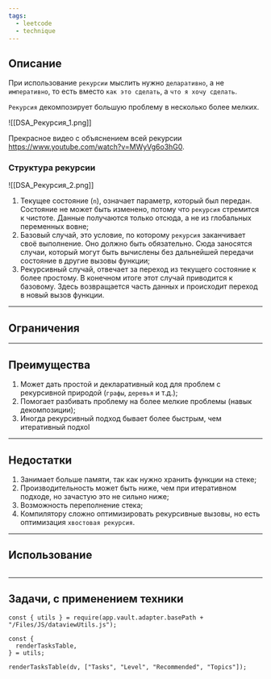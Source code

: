 ```yaml
---
tags:
  - leetcode
  - technique
---
```

## Описание

При использование `рекурсии` мыслить нужно `деларативно`, а не `императивно`, то есть вместо `как это сделать`, а `что я хочу сделать`.

`Рекурсия` декомпозирует большую проблему в несколько более мелких.

![[DSA_Рекурсия_1.png]]

Прекрасное видео с объяснением всей рекурсии  https://www.youtube.com/watch?v=MWyVg6o3hG0.

### Структура рекурсии

![[DSA_Рекурсия_2.png]]

1. Текущее состояние (`n`), означает параметр, который был передан. Состояние не может быть изменено, потому что `рекурсия` стремится к чистоте. Данные получаются только отсюда, а не из глобальных переменных вовне;
2. Базовый случай, это условие, по которому `рекурсия` заканчивает своё выполнение. Оно должно быть обязательно. Сюда заносятся случаи, который могут быть вычислены без дальнейшей передачи состояние в другие вызовы функции;
3. Рекурсивный случай, отвечает за переход из текущего состояние к более простому. В конечном итоге этот случай приводится к базовому. Здесь возвращается часть данных и происходит переход в новый вызов функции.

---
## Ограничения 

---
## Преимущества

1. Может дать простой и декларативный код для проблем с рекурсивной природой (`графы`, `деревья` и т.д.);
2. Помогает разбивать проблему на более мелкие проблемы (навык декомпозиции);
3. Иногда рекурсивный подход бывает более быстрым, чем итеративный подхоl

---
## Недостатки

1. Занимает больше памяти, так как нужно хранить функции на стеке;
2. Производительность может быть ниже, чем при итеративном подходе, но зачастую это не сильно ниже;
3. Возможность переполнение стека;
4. Компилятору сложно оптимизировать рекурсивные вызовы, но есть оптимизация `хвостовая рекурсия`.

---
## Использование

```typescript

```

---
## Задачи, с применением техники

```dataviewjs
const { utils } = require(app.vault.adapter.basePath + "/Files/JS/dataviewUtils.js");

const {
  renderTasksTable,
} = utils;

renderTasksTable(dv, ["Tasks", "Level", "Recommended", "Topics"]);
```